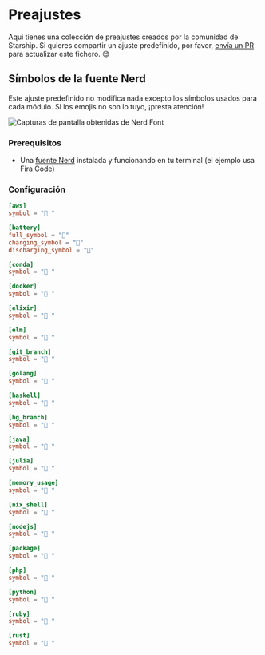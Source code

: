 # Preajustes

Aqui tienes una colección de preajustes creados por la comunidad de Starship. Si quieres compartir un ajuste predefinido, por favor, [envía un PR](https://github.com/starship/starship/edit/master/docs/presets/README.md) para actualizar este fichero. 😊

## Símbolos de la fuente Nerd

Este ajuste predefinido no modifica nada excepto los símbolos usados para cada módulo. Si los emojis no son lo tuyo, ¡presta atención!

![Capturas de pantalla obtenidas de Nerd Font](/presets/nerd-font-symbols.png)

### Prerequisitos

- Una [fuente Nerd](https://www.nerdfonts.com/) instalada y funcionando en tu terminal (el ejemplo usa Fira Code)

### Configuración

```toml
[aws]
symbol = " "

[battery]
full_symbol = ""
charging_symbol = ""
discharging_symbol = ""

[conda]
symbol = " "

[docker]
symbol = " "

[elixir]
symbol = " "

[elm]
symbol = " "

[git_branch]
symbol = " "

[golang]
symbol = " "

[haskell]
symbol = " "

[hg_branch]
symbol = " "

[java]
symbol = " "

[julia]
symbol = " "

[memory_usage]
symbol = " "

[nix_shell]
symbol = " "

[nodejs]
symbol = " "

[package]
symbol = " "

[php]
symbol = " "

[python]
symbol = " "

[ruby]
symbol = " "

[rust]
symbol = " "
```
